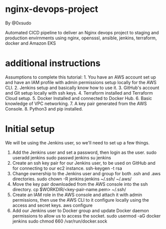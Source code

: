 # nginx-devops-project
By @0xsudo

Automated CICD pipeline to deliver an Nginx devops project to staging and production envirnments using nginx, opensssl, ansible, jenkins, terraform, docker and Amazon EKS

# additional instructions
Assumptions to complete this tutorial:
    1. You have an AWS account set up and have an IAM profile with admin permissions setup locally for the AWS CLI.
    2. Jenkins setup and basically know how to use it.
    3. GitHub's account and Git setup locally with ssh keys.
    4. Terraform installed and Terraform Cloud setup.
    5. Docker Installed and connected to Docker Hub.
    6. Basic knowledge of VPC networking.
    7. A key pair generated from the AWS Console.
    8. Python3 and pip installed.

# Initial setup
We will be using the Jenkins user, so we'll need to set up a few things.
1. Add the Jenkins user and set a password, then login as the user.
    sudo useradd jenkins
    sudo passwd jenkins
    su jenkins
2. Create an ssh key pair for our Jenkins user, to be used on GitHub and for connecting to our ec2 instance.
    ssh-keygen -t rsa
3. Change ownership to the Jenkins user and group for both .ssh and .aws directories.
    sudo chown -R jenkins:jenkins ~/.ssh/ ~/.aws/
4. Move the key pair downloaded from the AWS console into the ssh directory.
    cp $WORKDIR/<key-pair-name.pem> ~/.ssh/
5. Create an IAM role in the AWS console and attach it with admin permissions, then use the AWS CLI to it configure locally using the access and secret keys.
    aws configure
6. Add our Jenkins user to Docker group and update Docker daemon permissions to allow us to access the socket.
    sudo usermod -aG docker jenkins
    sudo chmod 660 /var/run/docker.sock